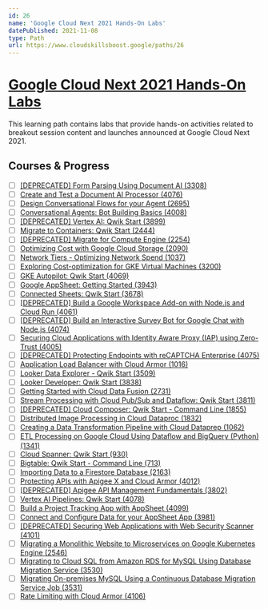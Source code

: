 ```yaml
---
id: 26
name: 'Google Cloud Next 2021 Hands-On Labs'
datePublished: 2021-11-08
type: Path
url: https://www.cloudskillsboost.google/paths/26
---
```


# [Google Cloud Next 2021 Hands-On Labs](https://www.cloudskillsboost.google/paths/26)

This learning path contains labs that provide hands-on activities related to breakout session content and launches announced at Google Cloud Next 2021.

## Courses & Progress

- [ ] [[DEPRECATED] Form Parsing Using Document AI (3308)](../courses/[DEPRECATED]-Form-Parsing-Using-Document-AI.md)
- [ ] [Create and Test a Document AI Processor (4076)](../courses/Create-and-Test-a-Document-AI-Processor.md)
- [ ] [Design Conversational Flows for your Agent (2695)](../courses/Design-Conversational-Flows-for-your-Agent.md)
- [ ] [Conversational Agents: Bot Building Basics (4008)](../courses/Conversational-Agents-Bot-Building-Basics.md)
- [ ] [[DEPRECATED] Vertex AI: Qwik Start (3899)](../courses/[DEPRECATED]-Vertex-AI-Qwik-Start.md)
- [ ] [Migrate to Containers: Qwik Start (2444)](../courses/Migrate-to-Containers-Qwik-Start.md)
- [ ] [[DEPRECATED] Migrate for Compute Engine (2254)](../courses/[DEPRECATED]-Migrate-for-Compute-Engine.md)
- [ ] [Optimizing Cost with Google Cloud Storage (2090)](../courses/Optimizing-Cost-with-Google-Cloud-Storage.md)
- [ ] [Network Tiers - Optimizing Network Spend (1037)](../courses/Network-Tiers-Optimizing-Network-Spend.md)
- [ ] [Exploring Cost-optimization for GKE Virtual Machines (3200)](../courses/Exploring-Cost-optimization-for-GKE-Virtual-Machines.md)
- [ ] [GKE Autopilot: Qwik Start (4069)](../courses/GKE-Autopilot-Qwik-Start.md)
- [ ] [Google AppSheet: Getting Started (3943)](../courses/Google-AppSheet-Getting-Started.md)
- [ ] [Connected Sheets: Qwik Start (3678)](../courses/Connected-Sheets-Qwik-Start.md)
- [ ] [[DEPRECATED] Build a Google Workspace Add-on with Node.js and Cloud Run (4061)](../courses/[DEPRECATED]-Build-a-Google-Workspace-Add-on-with-Node.js-and-Cloud-Run.md)
- [ ] [[DEPRECATED] Build an Interactive Survey Bot for Google Chat with Node.js (4074)](../courses/[DEPRECATED]-Build-an-Interactive-Survey-Bot-for-Google-Chat-with-Node.js.md)
- [ ] [Securing Cloud Applications with Identity Aware Proxy (IAP) using Zero-Trust (4005)](../courses/Securing-Cloud-Applications-with-Identity-Aware-Proxy-(IAP)-using-Zero-Trust.md)
- [ ] [[DEPRECATED] Protecting Endpoints with reCAPTCHA Enterprise (4075)](../courses/[DEPRECATED]-Protecting-Endpoints-with-reCAPTCHA-Enterprise.md)
- [ ] [Application Load Balancer with Cloud Armor (1016)](../courses/Application-Load-Balancer-with-Cloud-Armor.md)
- [ ] [Looker Data Explorer - Qwik Start (3509)](../courses/Looker-Data-Explorer-Qwik-Start.md)
- [ ] [Looker Developer: Qwik Start (3838)](../courses/Looker-Developer-Qwik-Start.md)
- [ ] [Getting Started with Cloud Data Fusion (2731)](../courses/Getting-Started-with-Cloud-Data-Fusion.md)
- [ ] [Stream Processing with Cloud Pub/Sub and Dataflow: Qwik Start (3811)](../courses/Stream-Processing-with-Cloud-Pub-Sub-and-Dataflow-Qwik-Start.md)
- [ ] [[DEPRECATED] Cloud Composer: Qwik Start - Command Line (1855)](../courses/[DEPRECATED]-Cloud-Composer-Qwik-Start-Command-Line.md)
- [ ] [Distributed Image Processing in Cloud Dataproc (1832)](../courses/Distributed-Image-Processing-in-Cloud-Dataproc.md)
- [ ] [Creating a Data Transformation Pipeline with Cloud Dataprep (1062)](../courses/Creating-a-Data-Transformation-Pipeline-with-Cloud-Dataprep.md)
- [ ] [ETL Processing on Google Cloud Using Dataflow and BigQuery (Python) (1341)](../courses/ETL-Processing-on-Google-Cloud-Using-Dataflow-and-BigQuery-(Python).md)
- [ ] [Cloud Spanner: Qwik Start (930)](../courses/Cloud-Spanner-Qwik-Start.md)
- [ ] [Bigtable: Qwik Start - Command Line (713)](../courses/Bigtable-Qwik-Start-Command-Line.md)
- [ ] [Importing Data to a Firestore Database (2163)](../courses/Importing-Data-to-a-Firestore-Database.md)
- [ ] [Protecting APIs with Apigee X and Cloud Armor (4012)](../courses/Protecting-APIs-with-Apigee-X-and-Cloud-Armor.md)
- [ ] [[DEPRECATED] Apigee API Management Fundamentals (3802)](../courses/[DEPRECATED]-Apigee-API-Management-Fundamentals.md)
- [ ] [Vertex AI Pipelines: Qwik Start (4078)](../courses/Vertex-AI-Pipelines-Qwik-Start.md)
- [ ] [Build a Project Tracking App with AppSheet (4099)](../courses/Build-a-Project-Tracking-App-with-AppSheet.md)
- [ ] [Connect and Configure Data for your AppSheet App (3981)](../courses/Connect-and-Configure-Data-for-your-AppSheet-App.md)
- [ ] [[DEPRECATED] Securing Web Applications with Web Security Scanner (4101)](../courses/[DEPRECATED]-Securing-Web-Applications-with-Web-Security-Scanner.md)
- [ ] [Migrating a Monolithic Website to Microservices on Google Kubernetes Engine (2546)](../courses/Migrating-a-Monolithic-Website-to-Microservices-on-Google-Kubernetes-Engine.md)
- [ ] [Migrating to Cloud SQL from Amazon RDS for MySQL Using Database Migration Service (3530)](../courses/Migrating-to-Cloud-SQL-from-Amazon-RDS-for-MySQL-Using-Database-Migration-Service.md)
- [ ] [Migrating On-premises MySQL Using a Continuous Database Migration Service Job (3531)](../courses/Migrating-On-premises-MySQL-Using-a-Continuous-Database-Migration-Service-Job.md)
- [ ] [Rate Limiting with Cloud Armor (4106)](../courses/Rate-Limiting-with-Cloud-Armor.md)
